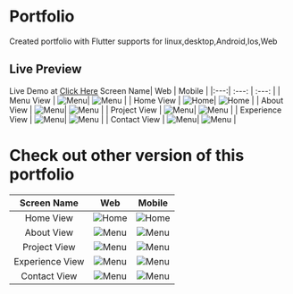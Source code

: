# Portfolio

Created portfolio with Flutter supports for linux,desktop,Android,Ios,Web

## Live Preview

Live Demo at [Click Here](https://shashiben.me/#/)
Screen Name| Web | Mobile |
|:---:| :---: | :---: |
| Menu View | ![Menu](https://raw.githubusercontent.com/shashiben/portfolio/master/screenshots/web/menu_web.png)| ![Menu](https://raw.githubusercontent.com/shashiben/portfolio/master/screenshots/mobile/menu_mobile.png) |
| Home View | ![Home](https://raw.githubusercontent.com/shashiben/portfolio/master/screenshots/web/home_web.png)| ![Home](https://raw.githubusercontent.com/shashiben/portfolio/master/screenshots/mobile/home_mobile.png) |
| About View | ![Menu](https://raw.githubusercontent.com/shashiben/portfolio/master/screenshots/web/menu_web.png)| ![Menu](https://raw.githubusercontent.com/shashiben/portfolio/master/screenshots/mobile/menu_mobile.png) |
| Project View | ![Menu](https://raw.githubusercontent.com/shashiben/portfolio/master/screenshots/web/project_web.png)| ![Menu](https://raw.githubusercontent.com/shashiben/portfolio/master/screenshots/mobile/menu_mobile.png) |
| Experience View | ![Menu](https://raw.githubusercontent.com/shashiben/portfolio/master/screenshots/web/experience_web.png)| ![Menu](https://raw.githubusercontent.com/shashiben/portfolio/master/screenshots/mobile/experience_mobile.png) |
| Contact View | ![Menu](https://raw.githubusercontent.com/shashiben/portfolio/master/screenshots/web/contact_web.png)| ![Menu](https://raw.githubusercontent.com/shashiben/portfolio/master/screenshots/mobile/contact_mobile.png) |

# Check out other version of this portfolio

|   Screen Name   |                                                   Web                                                    |                                                     Mobile                                                     |
| :-------------: | :------------------------------------------------------------------------------------------------------: | :------------------------------------------------------------------------------------------------------------: |
|    Home View    |  ![Home](https://raw.githubusercontent.com/shashiben/portfolio/traditional_ui/screenshots/web/home.png)  |   ![Home](https://raw.githubusercontent.com/shashiben/portfolio/traditional_ui/screenshots/mobile/home.png)    |
|   About View    |    ![Menu](https://raw.githubusercontent.com/shashiben/portfolio/traditional_ui/screenshots/web/about.png)    |    ![Menu](https://raw.githubusercontent.com/shashiben/portfolio/traditional_ui/screenshots/mobile/about.png)    |
|  Project View   |  ![Menu](https://raw.githubusercontent.com/shashiben/portfolio/traditional_ui/screenshots/web/projects.png)   |    ![Menu](https://raw.githubusercontent.com/shashiben/portfolio/traditional_ui/screenshots/mobile/project.png)    |
| Experience View | ![Menu](https://raw.githubusercontent.com/shashiben/portfolio/traditional_ui/screenshots/web/experience.png) | ![Menu](https://raw.githubusercontent.com/shashiben/portfolio/traditional_ui/screenshots/mobile/experience.png) |
|  Contact View   |  ![Menu](https://raw.githubusercontent.com/shashiben/portfolio/traditional_ui/screenshots/web/contact.png)   |  ![Menu](https://raw.githubusercontent.com/shashiben/portfolio/traditional_ui/screenshots/mobile/contact.png)   |
